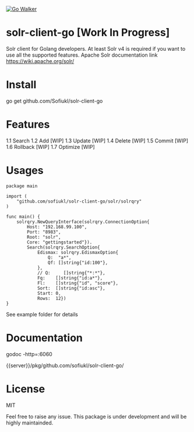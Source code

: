 [![Go Walker](http://gowalker.org/api/v1/badge)](https://gowalker.org/github.com/Sofiukl/solr-client-go/solr)

# solr-client-go [Work In Progress]

Solr client for  Golang developers.
At least Solr v4 is required if you want to use all the supported features.
Apache Solr documentation link https://wiki.apache.org/solr/

# Install
go get github.com/Sofiukl/solr-client-go

# Features
1.1 Search
1.2 Add [WIP]
1.3 Update [WIP]
1.4 Delete [WIP]
1.5 Commit [WIP]
1.6 Rollback [WIP]
1.7 Optimize [WIP]

# Usages

	package main

	import (
		"github.com/sofiukl/solr-client-go/solr/solrqry"
	)

	func main() {
		solrqry.NewQueryInterface(solrqry.ConnectionOption{
			Host: "192.168.99.100",
			Port: "8983",
			Root: "solr",
			Core: "gettingstarted"}).
			Search(solrqry.SearchOption{
				Edismax: solrqry.EdismaxOption{
					Q:  "a*",
					Qf: []string{"id:100"},
				},
				// Q:     []string{"*:*"},
				Fq:    []string{"id:a*"},
				Fl:    []string{"id", "score"},
				Sort:  []string{"id:asc"},
				Start: 0,
				Rows:  12})
	}


See example folder for details

# Documentation
godoc -http=:6060

{{server}}/pkg/github.com/sofiukl/solr-client-go/

# License
MIT

Feel free to raise any issue. This package is under development and will be highly maintainded.
